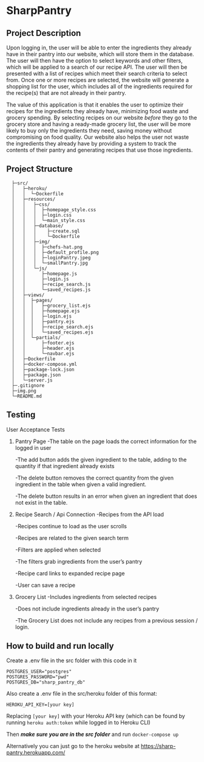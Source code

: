# SharpPantry

## Project Description

Upon logging in, the user will be able to enter the ingredients they already have in their pantry into our website, which will store them in the database. The user will then have
the option to select keywords and other filters, which will be applied to a search of our recipe
API. The user will then be presented with a list of recipes which meet their search criteria
to select from. Once one or more recipes are selected, the website will generate a shopping list for the user, which
includes all of the ingredients required for the recipe(s) that are not already in their pantry.

The value of this application is that it enables the user to optimize their recipes for the ingredients they already
have, minimizing food waste and grocery spending. By selecting recipes on our website _before_ they go to the grocery
store and having a ready-made grocery list, the user will be more likely to buy only the ingredients they need, saving
money without compromising on food quality. Our website also helps the user not waste the ingredients they already have
by providing a system to track the contents of their pantry and generating recipes that use those ingredients.

[//]: # (## Project Architecture Overview)

[//]: # (![img.png]&#40;img.png&#41;)

## Project Structure

```
  ├─src/
  │   ├─heroku/
  │   │  └─Dockerfile
  │   ├─resources/
  │   │   ├─css/
  │   │   │  ├─homepage_style.css
  │   │   │  ├─login.css 
  │   │   │  └─main_style.css
  │   │   ├─database/
  │   │   │    ├─create.sql
  │   │   │    └─Dockerfile
  │   │   ├─img/
  │   │   │  ├─chefs-hat.png
  │   │   │  ├─default_profile.png
  │   │   │  ├─loginPantry.jpeg
  │   │   │  └─smallPantry.jpg
  │   │   └─js/
  │   │      ├─homepage.js
  │   │      ├─login.js
  │   │      ├─recipe_search.js
  │   │      └─saved_recipes.js
  │   ├─views/
  │   │  ├─pages/
  │   │  │   ├─grocery_list.ejs
  │   │  │   ├─homepage.ejs
  │   │  │   ├─login.ejs
  │   │  │   ├─pantry.ejs
  │   │  │   ├─recipe_search.ejs
  │   │  │   └─saved_recipes.ejs
  │   │  └─partials/
  │   │      ├─footer.ejs
  │   │      ├─header.ejs
  │   │      └─navbar.ejs
  │   ├─Dockerfile
  │   ├─docker-compose.yml
  │   ├─package-lock.json
  │   ├─package.json
  │   └─server.js
  ├─.gitignore
  ├─img.png
  └─README.md  
```
## Testing
User Acceptance Tests
 1) Pantry Page
    -The table on the page loads the correct information for the logged in user

    -The add button adds the given ingredient to the table, adding to the quantity if that ingredient already exists

    -The delete button removes the correct quantity from the given ingredient in the table when given a valid ingredient.

    -The delete button results in an error when given an ingredient that does not exist in the table. 

 2) Recipe Search / Api Connection
    -Recipes from the API load

    -Recipes continue to load as the user scrolls

    -Recipes are related to the given search term

    -Filters are applied when selected

    -The filters grab ingredients from the user’s pantry

    -Recipe card links to expanded recipe page

    -User can save a recipe
    
 3) Grocery List
    -Includes ingredients from selected recipes

    -Does not include ingredients already in the user’s pantry

    -The Grocery List does not include any recipes from a previous session / login.


## How to build and run locally
Create a .env file  in the src folder with this code in it
```
POSTGRES_USER="postgres"
POSTGRES_PASSWORD="pwd"
POSTGRES_DB="sharp_pantry_db"
 ```

Also create a .env file in the src/heroku folder of this format:
```
HEROKU_API_KEY=[your key]
```
Replacing `[your key]` with your Heroku API key (which can be found by running `heroku auth:token` while logged in to Heroku CLI)

Then ***make sure you are in the src folder*** and run `docker-compose up`

Alternatively you can just go to the heroku website at https://sharp-pantry.herokuapp.com/